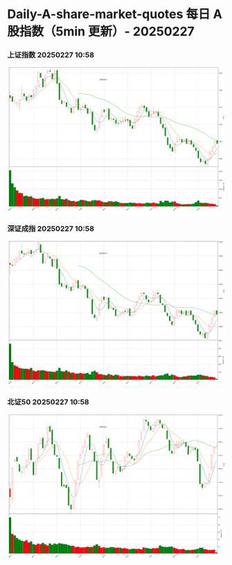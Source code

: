 
# Daily-A-share-market-quotes 每日 A 股指数（5min 更新）- 20250227

### 上证指数 20250227 10:58
![](./fig/2025/2/20250227-sh000001.png)

### 深证成指 20250227 10:58
![](./fig/2025/2/20250227-sz399001.png)

### 北证50 20250227 10:58
![](./fig/2025/2/20250227-bj899050.png)
